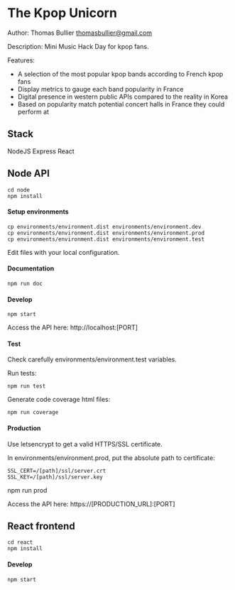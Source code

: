 The Kpop Unicorn
================

Author: Thomas Bullier <thomasbullier@gmail.com>

Description: Mini Music Hack Day for kpop fans.

Features:
- A selection of the most popular kpop bands according to French kpop fans
- Display metrics to gauge each band popularity in France
- Digital presence in western public APIs compared to the reality in Korea
- Based on popularity match potential concert halls in France they could perform at

Stack
-----

NodeJS
Express
React


## Node API

    cd node
    npm install

#### Setup environments

    cp environments/environment.dist environments/environment.dev
    cp environments/environment.dist environments/environment.prod
    cp environments/environment.dist environments/environment.test

Edit files with your local configuration.

#### Documentation

    npm run doc

#### Develop

    npm start

Access the API here: http://localhost:[PORT]

#### Test

Check carefully environments/environment.test variables.

Run tests:

    npm run test

Generate code coverage html files:

    npm run coverage

#### Production

Use letsencrypt to get a valid HTTPS/SSL certificate.

In environments/environment.prod, put the absolute path to certificate:

    SSL_CERT=/[path]/ssl/server.crt
    SSL_KEY=/[path]/ssl/server.key

npm run prod

Access the API here: https://[PRODUCTION_URL]:[PORT]


## React frontend

    cd react
    npm install

#### Develop

    npm start
